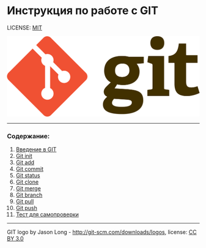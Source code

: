 #  Инструкция по работе с GIT

LICENSE: [MIT](./license.md)

![git-logo](assets/Git-logo.svg.png)

---

### Содержание:
1. [Введение в GIT](./Intro.md)
2. [Git init](./init.md)
3. [Git add](./add.md)
4. [Git commit](./commit.md)
5. [Git status](./status.md)
6. [Git clone](./clone.md)
7. [Git merge](./merge.md)
8. [Git branch](./branch.md)
9. [Git pull](./pull.md)
10. [Git push](./push.md)
11. [Тест для самопроверки](./test.md)

---

GIT logo by Jason Long - http://git-scm.com/downloads/logos, license: [CC BY 3.0](https://creativecommons.org/licenses/by/3.0/)
